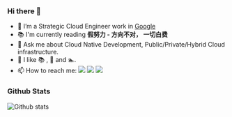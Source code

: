 ### Hi there 👋

<!--
**zhangran1/zhangran1** is a ✨ _special_ ✨ repository because its `README.md` (this file) appears on your GitHub profile.

Here are some ideas to get you started:

- 🔭 I’m currently working on ...
- 🌱 I’m currently learning ...
- 👯 I’m looking to collaborate on ...
- 🤔 I’m looking for help with ...
- 💬 Ask me about ...
- 📫 How to reach me: ...
- 😄 Pronouns: ...
- ⚡ Fun fact: ...
-->


- 🔭 I’m a Strategic Cloud Engineer work in [Google](https://www.google.com/)
- :books: I'm currently reading **假努力 - 方向不对， 一切白费**
- 💬 Ask me about Cloud Native Development, Public/Private/Hybrid Cloud infrastructure.
- :space_invader: I like :books: , 🏃  and :swimmer:.
- 📫 How to reach me: 
[![](https://img.shields.io/badge/blog-%238888)](https://zhangran.info)
[![](https://img.shields.io/badge/linkedin-%238888)](https://www.linkedin.com/in/zhangran1/)
[![](https://img.shields.io/badge/stackoverflow-%238888)](https://stackoverflow.com/users/7110215/zhang-ran)


### Github Stats

![Github stats](https://github-readme-stats.vercel.app/api?username=zhangran1&show_icons=true&count_private=true&theme=)
